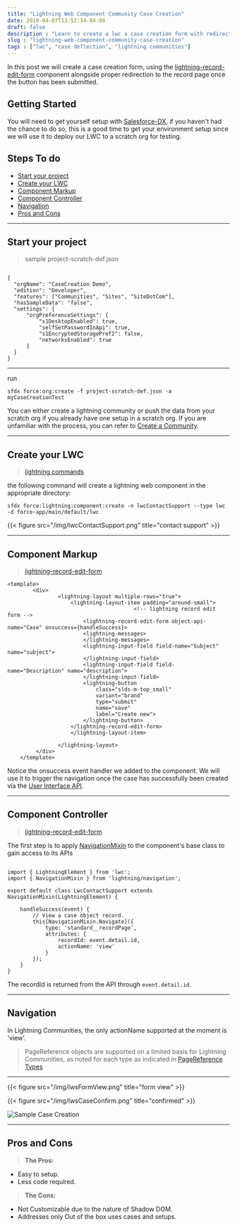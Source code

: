 ```yaml
---
title: "Lightning Web Component Community Case Creation"
date: 2019-04-07T13:52:14-04:00
draft: false
description : "Learn to create a lwc a case creation form with redirection"
slug : "lightning-web-component-community-case-creation"
tags : ["lwc", "case deflection", "lightning communities"]
---
```


In this post we will create a case creation form, using the [lightning-record-edit-form](https://developer.salesforce.com/docs/component-library/bundle/lightning-record-edit-form/documentation) component alongside proper redirection to the record page once the button has been submitted.

## Getting Started

You will need to get yourself setup with [Salesforce-DX](https://trailhead.salesforce.com/en/content/learn/trails/sfdx_get_started), if you haven't had the chance to do so, this is a good time to get your environment setup since we will use it to deploy our LWC to a scratch org for testing.

## Steps To do 

- [Start your project](#Start-your-project)
- [Create your LWC](#create-your-lwc)
- [Component Markup](#component-markup)
- [Component Controller](#component-controller)
- [Navigation](#navigation)
- [Pros and Cons](#pros-and-cons)

---

## Start your project

> sample project-scratch-def.json
```

{
  "orgName": "CaseCreation Demo",
  "edition": "Developer",
  "features": ["Communities", "Sites", "SiteDotCom"],
  "hasSampleData": "false",
  "settings": {
      "orgPreferenceSettings": {
          "s1DesktopEnabled": true,
          "selfSetPasswordInApi": true,
          "s1EncryptedStoragePref2": false,
          "networksEnabled": true
      }
  }
} 
```

---
run 

```
sfdx force:org:create -f project-scratch-def.json -a myCaseCreationTest
```

You can either create a lightning community or push the data from your scratch org if you already have one setup in a scratch org. If you are unfamiliar with the process, you can refer to [Create a Community](https://trailhead.salesforce.com/en/content/learn/projects/communities_theme_layout/create_community_theme).

---

## Create your LWC

> [lightning commands](https://developer.salesforce.com/docs/atlas.en-us.sfdx_cli_reference.meta/sfdx_cli_reference/cli_reference_force_lightning.htm)

the following command will create a lightning web component in the appropriate directory:

```
sfdx force:lightning:component:create -n lwcContactSupport --type lwc -d force-app/main/default/lwc
```

{{< figure src="/img/lwcContactSupport.png" title="contact support" >}}

---
## Component Markup
> [lightning-record-edit-form](https://developer.salesforce.com/docs/component-library/bundle/lightning-record-edit-form)


```
<template>
        <div>
                <lightning-layout multiple-rows="true">
                    <lightning-layout-item padding="around-small">
										<!-- lightning record edit form -->
                        <lightning-record-edit-form object-api-name="Case" onsuccess={handleSuccess}>
                        <lightning-messages>
                        </lightning-messages>
                        <lightning-input-field field-name="Subject" name="subject">
                        </lightning-input-field>
                        <lightning-input-field field-name="Description" name="description">
                        </lightning-input-field>
                        <lightning-button
                            class="slds-m-top_small"
                            variant="brand"
                            type="submit"
                            name="save"
                            label="Create new">
                        </lightning-button>
                    </lightning-record-edit-form>
                    </lightning-layout-item>
                    
                </lightning-layout>
         </div>
    </template>

```
				
Notice the onsuccess event handler we added to the component. We will use it to trigger the navigation once the case has successfully been created via the [User Interface API](https://developer.salesforce.com/docs/atlas.en-us.uiapi.meta/uiapi/ui_api_get_started_supported_objects.htm).

---

## Component Controller
> [lightning-record-edit-form](https://developer.salesforce.com/docs/component-library/bundle/lightning-record-edit-form)

The first step is to apply [NavigationMixin](https://developer.salesforce.com/docs/component-library/bundle/lightning-navigation/documentation) to the component's base class to gain access to its APIs

```
		
import { LightningElement } from 'lwc';
import { NavigationMixin } from 'lightning/navigation';

export default class LwcContactSupport extends NavigationMixin(LightningElement) {
    
    handleSuccess(event) {
        // View a case object record.
        this[NavigationMixin.Navigate]({
            type: 'standard__recordPage',
            attributes: {
                recordId: event.detail.id,
                actionName: 'view'
            }
        });
    }
}

```
		
The recordId is returned from the API through `event.detail.id`.

---

## Navigation

In Lightning Communities, the only actionName supported at the moment is 'view'.
> PageReference objects are supported on a limited basis for Lightning Communities, as noted for each type
> as indicated in [PageReference Types](https://developer.salesforce.com/docs/component-library/documentation/lwc/lwc.use_page_reference_definitions)

---

{{< figure src="/img/lwsFormView.png" title="form view" >}}

{{< figure src="/img/lwsCaseConfirm.png" title="confirmed" >}}

![Sample Case Creation](http://g.recordit.co/AqIhWL5cX3.gif)

---

## Pros and Cons

>__The Pros:__

- Easy to setup.
- Less code required.

>__The Cons:__

- Not Customizable due to the nature of Shadow DOM.
- Addresses only Out of the box uses cases and setups.